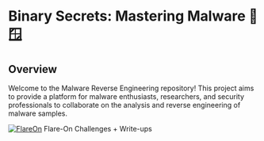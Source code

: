 
# Binary Secrets: Mastering Malware  🐧🪟

## Overview
Welcome to the Malware Reverse Engineering repository! This project aims to provide a platform for malware enthusiasts, researchers, and security professionals to collaborate on the analysis and reverse engineering of malware samples.

[![FlareOn](https://img.shields.io/badge/FlareOn-blue)](https://github.com/CMPassion/FlareOn) Flare-On Challenges + Write-ups
